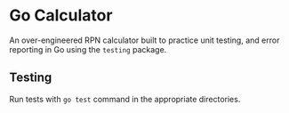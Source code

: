 # Go Calculator

An over-engineered RPN calculator built to practice unit testing, and error reporting in Go using the `testing` package.

## Testing

Run tests with `go test` command in the appropriate directories.
